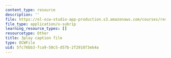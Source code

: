 ```yaml
---
content_type: resource
description: ''
file: https://ol-ocw-studio-app-production.s3.amazonaws.com/courses/res-18-005-highlights-of-calculus-spring-2010/5fc76bb3fca950c5d57b2f291073eb4a_LgWFurXHX8U.srt
file_type: application/x-subrip
learning_resource_types: []
resourcetype: Other
title: 3play caption file
type: OCWFile
uid: 5fc76bb3-fca9-50c5-d57b-2f291073eb4a
---
```

